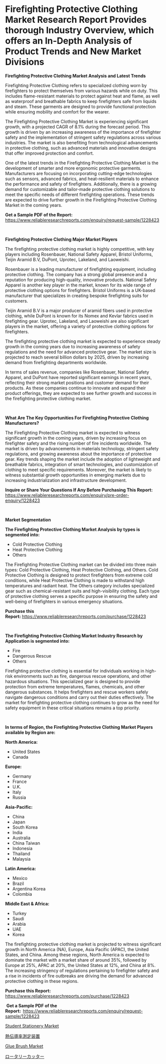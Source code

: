 <p><h1>Firefighting Protective Clothing Market Research Report Provides thorough Industry Overview, which offers an In-Depth Analysis of Product Trends and New Market Divisions</h1></p><p><strong>Firefighting Protective Clothing Market Analysis and Latest Trends</strong></p>
<p><p>Firefighting Protective Clothing refers to specialized clothing worn by firefighters to protect themselves from various hazards while on duty. This includes flame-resistant materials to protect against heat and flame, as well as waterproof and breathable fabrics to keep firefighters safe from liquids and steam. These garments are designed to provide functional protection while ensuring mobility and comfort for the wearer.</p><p>The Firefighting Protective Clothing Market is experiencing significant growth, with a projected CAGR of 8.1% during the forecast period. This growth is driven by an increasing awareness of the importance of firefighter safety and the implementation of stringent safety regulations across various industries. The market is also benefiting from technological advancements in protective clothing, such as advanced materials and innovative designs that offer improved protection and comfort.</p><p>One of the latest trends in the Firefighting Protective Clothing Market is the development of smarter and more ergonomic protective garments. Manufacturers are focusing on incorporating cutting-edge technologies such as sensors, advanced fabrics, and heat-resilient materials to enhance the performance and safety of firefighters. Additionally, there is a growing demand for customizable and tailor-made protective clothing solutions to meet the specific needs of different firefighting operations. These trends are expected to drive further growth in the Firefighting Protective Clothing Market in the coming years.</p></p>
<p><strong>Get a Sample PDF of the Report:&nbsp;</strong> <a href="https://www.reliableresearchreports.com/enquiry/request-sample/1228423">https://www.reliableresearchreports.com/enquiry/request-sample/1228423</a></p>
<p>&nbsp;</p>
<p><strong>Firefighting Protective Clothing Major Market Players</strong></p>
<p><p>The firefighting protective clothing market is highly competitive, with key players including Rosenbauer, National Safety Apparel, Bristol Uniforms, Teijin Aramid B.V, DuPont, Uprotec, Lakeland, and Laoweishi. </p><p>Rosenbauer is a leading manufacturer of firefighting equipment, including protective clothing. The company has a strong global presence and a reputation for producing high-quality, innovative products. National Safety Apparel is another key player in the market, known for its wide range of protective clothing options for firefighters. Bristol Uniforms is a UK-based manufacturer that specializes in creating bespoke firefighting suits for customers.</p><p>Teijin Aramid B.V is a major producer of aramid fibers used in protective clothing, while DuPont is known for its Nomex and Kevlar fabrics used in firefighting gear. Uprotec, Lakeland, and Laoweishi are also significant players in the market, offering a variety of protective clothing options for firefighters.</p><p>The firefighting protective clothing market is expected to experience steady growth in the coming years due to increasing awareness of safety regulations and the need for advanced protective gear. The market size is projected to reach several billion dollars by 2025, driven by increasing demand from firefighting departments worldwide.</p><p>In terms of sales revenue, companies like Rosenbauer, National Safety Apparel, and DuPont have reported significant earnings in recent years, reflecting their strong market positions and customer demand for their products. As these companies continue to innovate and expand their product offerings, they are expected to see further growth and success in the firefighting protective clothing market.</p></p>
<p>&nbsp;</p>
<p><strong>What Are The Key Opportunities For Firefighting Protective Clothing Manufacturers?</strong></p>
<p><p>The Firefighting Protective Clothing market is expected to witness significant growth in the coming years, driven by increasing focus on firefighter safety and the rising number of fire incidents worldwide. The market is driven by advancements in materials technology, stringent safety regulations, and growing awareness about the importance of protective gear. Key trends shaping the market include the adoption of lightweight and breathable fabrics, integration of smart technologies, and customization of clothing to meet specific requirements. Moreover, the market is likely to witness substantial growth opportunities in emerging markets due to increasing industrialization and infrastructure development.</p></p>
<p><strong>Inquire or Share Your Questions If Any Before Purchasing This Report:</strong> <a href="https://www.reliableresearchreports.com/enquiry/pre-order-enquiry/1228423">https://www.reliableresearchreports.com/enquiry/pre-order-enquiry/1228423</a></p>
<p>&nbsp;</p>
<p><strong>Market Segmentation</strong></p>
<p><strong>The Firefighting Protective Clothing Market Analysis by types is segmented into:</strong></p>
<p><ul><li>Cold Protective Clothing</li><li>Heat Protective Clothing</li><li>Others</li></ul></p>
<p><p>The Firefighting Protective Clothing market can be divided into three main types: Cold Protective Clothing, Heat Protective Clothing, and Others. Cold Protective Clothing is designed to protect firefighters from extreme cold conditions, while Heat Protective Clothing is made to withstand high temperatures and radiant heat. The Others category includes specialized gear such as chemical-resistant suits and high-visibility clothing. Each type of protective clothing serves a specific purpose in ensuring the safety and well-being of firefighters in various emergency situations.</p></p>
<p><strong>Purchase this Report:&nbsp;</strong><a href="https://www.reliableresearchreports.com/purchase/1228423">https://www.reliableresearchreports.com/purchase/1228423</a></p>
<p>&nbsp;</p>
<p><strong>The Firefighting Protective Clothing Market Industry Research by Application is segmented into:</strong></p>
<p><ul><li>Fire</li><li>Dangerous Rescue</li><li>Others</li></ul></p>
<p><p>Firefighting protective clothing is essential for individuals working in high-risk environments such as fire, dangerous rescue operations, and other hazardous situations. This specialized gear is designed to provide protection from extreme temperatures, flames, chemicals, and other dangerous substances. It helps firefighters and rescue workers safely navigate dangerous conditions and carry out their duties effectively. The market for firefighting protective clothing continues to grow as the need for safety equipment in these critical situations remains a top priority.</p></p>
<p>&nbsp;</p>
<p><strong>In terms of Region, the Firefighting Protective Clothing Market Players available by Region are:</strong></p>
<p>
    <p> <strong> North America: </strong>
        <ul>
            <li>United States</li>
            <li>Canada</li>
        </ul>
        </p> 
    <p> <strong> Europe: </strong>
        <ul>
            <li>Germany</li>
            <li>France</li>
            <li>U.K.</li>
            <li>Italy</li>
            <li>Russia</li>
        </ul>
        </p> 
    <p> <strong> Asia-Pacific: </strong>
        <ul>
            <li>China</li>
            <li>Japan</li>
            <li>South Korea</li>
            <li>India</li>
            <li>Australia</li>
            <li>China Taiwan</li>
            <li>Indonesia</li>
            <li>Thailand</li>
            <li>Malaysia</li>
        </ul>
        </p> 
    <p> <strong> Latin America: </strong>
        <ul>
            <li>Mexico</li>
            <li>Brazil</li>
            <li>Argentina Korea</li>
            <li>Colombia</li>
        </ul>
        </p> 
    <p> <strong> Middle East & Africa: </strong>
        <ul>
            <li>Turkey</li>
            <li>Saudi</li>
            <li>Arabia</li>
            <li>UAE</li>
            <li>Korea</li>
        </ul>
    </p>
    </p>
<p><p>The firefighting protective clothing market is projected to witness significant growth in North America (NA), Europe, Asia Pacific (APAC), the United States, and China. Among these regions, North America is expected to dominate the market with a market share of around 35%, followed by Europe at 25%, APAC at 20%, the United States at 12%, and China at 8%. The increasing stringency of regulations pertaining to firefighter safety and a rise in incidents of fire outbreaks are driving the demand for advanced protective clothing in these regions.</p></p>
<p><strong>Purchase this Report: </strong><a href="https://www.reliableresearchreports.com/purchase/1228423">https://www.reliableresearchreports.com/purchase/1228423</a></p>
<p>&nbsp;<strong>Get a Sample PDF of the Report:&nbsp;&nbsp;</strong><a href="https://www.reliableresearchreports.com/enquiry/request-sample/1228423">https://www.reliableresearchreports.com/enquiry/request-sample/1228423</a></p>
<p><strong></strong></p>
<p><p><a href="https://github.com/Krish2023na/Market-Research-Report-List-3/blob/main/student-stationery-market.md">Student Stationery Market</a></p><p><a href="https://github.com/zekaoe592392/Market-Research-Report-List-1/blob/main/87082344002.md">熱伝導率測定装置</a></p><p><a href="https://github.com/RickHolmes3/Market-Research-Report-List-4/blob/main/glue-brush-market.md">Glue Brush Market</a></p><p><a href="https://github.com/cnnriuez22368/Market-Research-Report-List-1/blob/main/45079894003.md">ロータリーカッター</a></p></p>